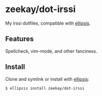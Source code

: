 # zeekay/dot-irssi
My irssi dotfiles, compatible with [ellipsis][ellipsis].

## Features
Spellcheck, vim-mode, and other fanciness.

## Install
Clone and symlink or install with [ellipsis][ellipsis]:

```
$ ellipsis install zeekay/dot-irssi
```

[ellipsis]: http://ellipsis.sh
[irssi]:    http://irssi.org
